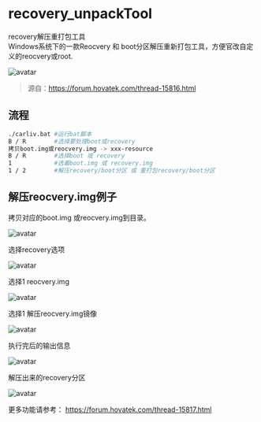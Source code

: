# recovery_unpackTool
recovery解压重打包工具  
Windows系统下的一款Reocvery 和 boot分区解压重新打包工具，方便官改自定义的reocvery或root.

![avatar](assets/1.png)  

> 源自：https://forum.hovatek.com/thread-15816.html
## 流程

```bash
./carliv.bat #运行bat脚本
B / R        #选择要处理boot或recovery
拷贝boot.img或reocvery.img -> xxx-resource
B / R        #选择boot 或 recovery
1            #选着boot.img 或 recovery.img
1 / 2        #解压recovery/boot分区 或 重打包recovery/boot分区
```

## 解压reocvery.img例子

拷贝对应的boot.img 或reocvery.img到目录。

![avatar](assets/2.png)  

选择recovery选项

![avatar](assets/3.png)  

选择1 reocvery.img

![avatar](assets/4.png)  

选择1 解压reocvery.img镜像

![avatar](assets/5.png)  

执行完后的输出信息

![avatar](assets/6.png)  

解压出来的recovery分区

![avatar](assets/7.png)  

更多功能请参考： https://forum.hovatek.com/thread-15817.html
